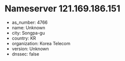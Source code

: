 # Nameserver 121.169.186.151

* as_number: 4766
* name: Unknown
* city: Songpa-gu
* country: KR
* organization: Korea Telecom
* version: Unknown
* dnssec: false
